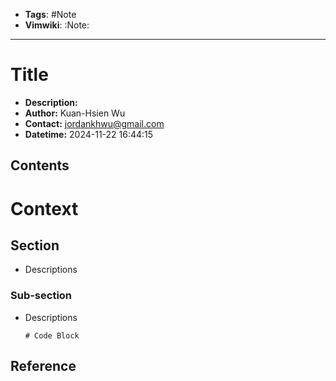 - __Tags__: #Note
- __Vimwiki__: :Note:

______________________________________________________________________

# Title

- __Description:__
- __Author:__ Kuan-Hsien Wu
- __Contact:__ jordankhwu@gmail.com
- __Datetime:__ 2024-11-22 16:44:15

## Contents

# Context

## Section

- Descriptions

### Sub-section

- Descriptions

  ```
  # Code Block

  ```

## Reference
